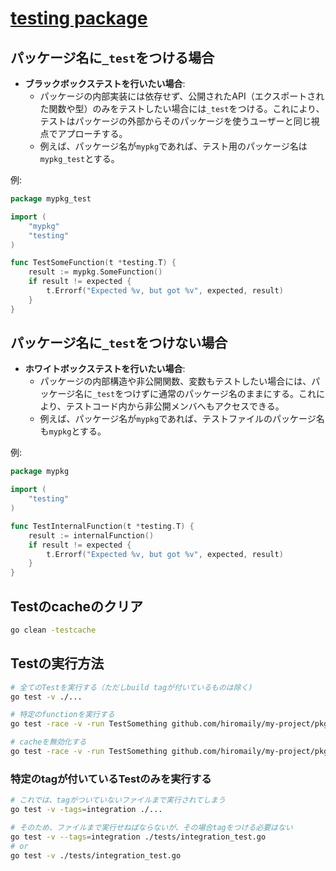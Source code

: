 # [testing package](https://pkg.go.dev/testing)

## パッケージ名に`_test`をつける場合

- **ブラックボックステストを行いたい場合**:
  - パッケージの内部実装には依存せず、公開されたAPI（エクスポートされた関数や型）のみをテストしたい場合には`_test`をつける。これにより、テストはパッケージの外部からそのパッケージを使うユーザーと同じ視点でアプローチする。
  - 例えば、パッケージ名が`mypkg`であれば、テスト用のパッケージ名は`mypkg_test`とする。

例:

```go
package mypkg_test

import (
    "mypkg"
    "testing"
)

func TestSomeFunction(t *testing.T) {
    result := mypkg.SomeFunction()
    if result != expected {
        t.Errorf("Expected %v, but got %v", expected, result)
    }
}
```

## パッケージ名に`_test`をつけない場合

- **ホワイトボックステストを行いたい場合**:
  - パッケージの内部構造や非公開関数、変数もテストしたい場合には、パッケージ名に`_test`をつけずに通常のパッケージ名のままにする。これにより、テストコード内から非公開メンバへもアクセスできる。
  - 例えば、パッケージ名が`mypkg`であれば、テストファイルのパッケージ名も`mypkg`とする。

例:

```go
package mypkg

import (
    "testing"
)

func TestInternalFunction(t *testing.T) {
    result := internalFunction()
    if result != expected {
        t.Errorf("Expected %v, but got %v", expected, result)
    }
}
```

## Testのcacheのクリア

```sh
go clean -testcache
```

## Testの実行方法

```sh
# 全てのTestを実行する（ただしbuild tagが付いているものは除く)
go test -v ./...

# 特定のfunctionを実行する
go test -race -v -run TestSomething github.com/hiromaily/my-project/pkg/something

# cacheを無効化する
go test -race -v -run TestSomething github.com/hiromaily/my-project/pkg/something -count=1
```

### 特定のtagが付いているTestのみを実行する

```sh
# これでは、tagがついていないファイルまで実行されてしまう
go test -v -tags=integration ./...

# そのため、ファイルまで実行せねばならないが、その場合tagをつける必要はない
go test -v --tags=integration ./tests/integration_test.go
# or
go test -v ./tests/integration_test.go
```

